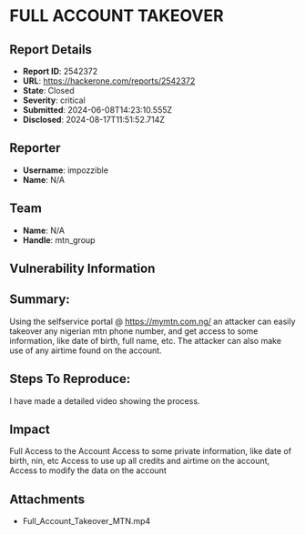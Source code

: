 # FULL ACCOUNT TAKEOVER

## Report Details
- **Report ID**: 2542372
- **URL**: https://hackerone.com/reports/2542372
- **State**: Closed
- **Severity**: critical
- **Submitted**: 2024-06-08T14:23:10.555Z
- **Disclosed**: 2024-08-17T11:51:52.714Z

## Reporter
- **Username**: impozzible
- **Name**: N/A

## Team
- **Name**: N/A
- **Handle**: mtn_group

## Vulnerability Information
## Summary:
Using the selfservice portal @ https://mymtn.com.ng/ an attacker can easily takeover any nigerian mtn phone number, and get access to some information, like date of birth, full name, etc. The attacker can also make use of any airtime found on the account.

## Steps To Reproduce:
I have made a detailed video showing the process.

## Impact

Full Access to the Account
Access to some private information, like date of birth, nin, etc
Access to use up all credits and airtime on the account,
Access to modify the data on the account

## Attachments
- Full_Account_Takeover_MTN.mp4
